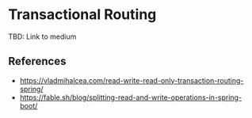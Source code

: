 # Transactional Routing

TBD: Link to medium


## References
 - https://vladmihalcea.com/read-write-read-only-transaction-routing-spring/
 - https://fable.sh/blog/splitting-read-and-write-operations-in-spring-boot/